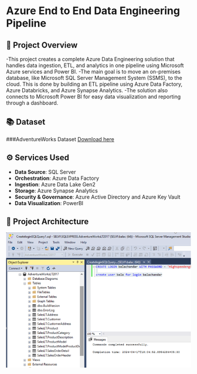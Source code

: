 # Azure End to End Data Engineering Pipeline

## 🎯 Project Overview

-This project creates a complete Azure Data Engineering solution that handles data ingestion, ETL, and analytics in one pipeline using Microsoft Azure services and Power BI. 
-The main goal is to move an on-premises database, like Microsoft SQL Server Management System (SSMS), to the cloud. This is done by building an ETL pipeline using Azure Data Factory, Azure Databricks, and Azure Synapse Analytics.
-The solution also connects to Microsoft Power BI for easy data visualization and reporting through a dashboard.

## 📚 Dataset
###AdventureWorks Dataset
[Download here](https://github.com/Microsoft/sql-server-samples/releases/download/adventureworks/AdventureWorksLT2022.bak)

## ⚙ Services Used
- **Data Source**: SQL Server
- **Orchestration**: Azure Data Factory
- **Ingestion**: Azure Data Lake Gen2
- **Storage**: Azure Synapse Analytics
- **Security & Governance**: Azure Active Directory and Azure Key Vault
- **Data Visualization**: PowerBI

## 📐 Project Architecture


   ![image](https://github.com/zBalachandar/AdventureWorks-Sales-Data-Analytics-Azure-Data-Engineering-End-to-End-Project/blob/main/pix/SOURCE%202017LTv1.png)

